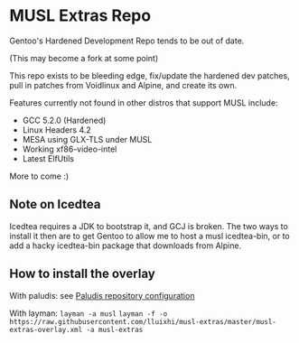 # MUSL Extras Repo

Gentoo's Hardened Development Repo tends to be out of date.

(This may become a fork at some point)

This repo exists to be bleeding edge, fix/update the hardened dev patches,
pull in patches from Voidlinux and Alpine, and create its own.

Features currently not found in other distros that support MUSL include:
* GCC 5.2.0 (Hardened)
* Linux Headers 4.2
* MESA using GLX-TLS under MUSL
* Working xf86-video-intel
* Latest ElfUtils

More to come :)

## Note on Icedtea
Icedtea requires a JDK to bootstrap it, and GCJ is broken.
The two ways to install it then are to get Gentoo to allow me to host a musl
icedtea-bin, or to add a hacky icedtea-bin package that downloads from Alpine.

## How to install the overlay

With paludis: see [Paludis repository configuration](http://paludis.exherbo.org/configuration/repositories/index.html)

With layman:
```layman -a musl```
```layman -f -o https://raw.githubusercontent.com/lluixhi/musl-extras/master/musl-extras-overlay.xml -a musl-extras```
